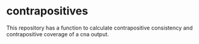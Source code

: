 # contrapositives
This repository has a function to calculate contrapositive consistency and contrapositive coverage of a cna output.
